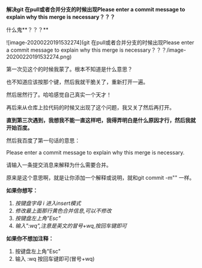**解决git 在pull或者合并分支的时候出现Please enter a commit message to explain why this merge is necessary？？？**

什么鬼**？？？**

![image-20200220191532274](git 在pull或者合并分支的时候出现Please enter a commit message to explain why this merge is necessary？？？/image-20200220191532274.png)

第一次见这个的时候我蒙了。根本不知道是什么意思？

也不知道应该按那个键，然后我就干脆关了，重新打开一遍。

然后居然行了。哈哈感觉自己真实一个天才！

再后来从仓库上拉代码的时候又出现了这个问题，我又关了然后再打开。

**直到第三次遇到，我想我不能一直这样吧，我得弄明白是什么原因才行，然后我就开始百度。**

然后我百度了第一句话的意思：

Please enter a commit message to explain why this merge is necessary.

请输入一条提交消息来解释为什么需要合并。

原来是这个意思啊，就是让你添加一个解释或说明，就和git commit -m"" 一样。

**如果你想写：**

1. *按键盘字母 i 进入insert模式*
2. *修改最上面那行黄色合并信息,可以不修改*
3. *按键盘左上角"Esc"*
4. *输入":wq",注意是英文的冒号+wq,按回车键即可*

**如果你不想加注释：**

1. 按键盘左上角"Esc"
2. 输入  :wq  按回车键即可(冒号+wq)

